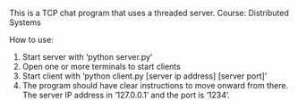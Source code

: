 This is a TCP chat program that uses a threaded server.
Course: Distributed Systems

How to use:
1.	Start server with ‘python server.py’
2.	Open one or more terminals to start clients
3.	Start client with ‘python client.py [server ip address] [server port]’
4.	The program should have clear instructions to move onward from there.
The server IP address in ‘127.0.0.1’ and the port is ‘1234’.


